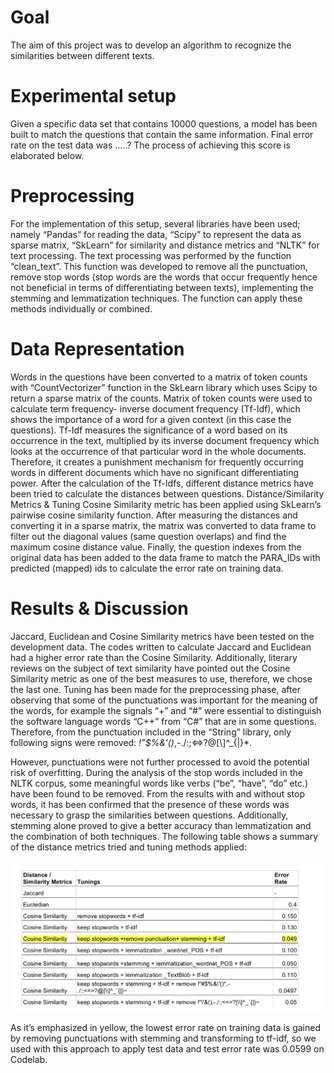 # Goal
The aim of this project was to develop an algorithm to recognize the similarities between different texts.

# Experimental setup
Given a specific data set that contains 10000 questions, a model has been built to match the questions that contain the same information. Final error rate on the test data was .....? The process of achieving this score is elaborated below.

# Preprocessing

For the implementation of this setup, several libraries have been used; namely “Pandas” for reading the data, “Scipy” to represent the data as sparse matrix, “SkLearn” for similarity and distance metrics and “NLTK” for text processing. The text processing was performed by the function “clean_text”. This function was developed to remove all the punctuation, remove stop words (stop words are the words that occur frequently hence not beneficial in terms of differentiating between texts), implementing the stemming and lemmatization techniques. The function can apply these methods individually or combined.

# Data Representation

Words in the questions have been converted to a matrix of token counts with “CountVectorizer” function in the SkLearn library which uses Scipy to return a sparse matrix of the counts. Matrix of token counts were used to calculate term frequency- inverse document frequency (Tf-Idf), which shows the importance of a word for a given context (in this case the questions). Tf-Idf measures the significance of a word based on its occurrence in the text, multiplied by its inverse document frequency which looks at the occurrence of that particular word in the whole documents. Therefore, it creates a punishment mechanism for frequently occurring words in different documents which have no significant differentiating power. After the calculation of the Tf-Idfs, different distance metrics have been tried to calculate the distances between questions.
Distance/Similarity Metrics & Tuning
Cosine Similarity metric has been applied using SkLearn’s pairwise cosine similarity function. After measuring the distances and converting it in a sparse matrix, the matrix was converted to data frame to filter out the diagonal values (same question overlaps) and find the maximum cosine distance value. Finally, the question indexes from the original data has been added to the data frame to match the PARA_IDs with predicted (mapped) ids to calculate the error rate on training data.

# Results & Discussion

Jaccard, Euclidean and Cosine Similarity metrics have been tested on the development data. The codes written to calculate Jaccard and Euclidean had a higher error rate than the Cosine Similarity. Additionally, literary reviews on the subject of text similarity have pointed out the Cosine Similarity metric as one of the best measures to use, therefore, we chose the last one.
Tuning has been made for the preprocessing phase, after observing that some of the punctuations was important for the meaning of the words, for example the signals “+” and “#” were essential to  distinguish the software language words “C++” from “C#” that are in some questions. Therefore, from the punctuation included in the “String” library, only following signs were removed:  *!"$%&\'()*,-./:;<=>?@[\\]^_{|}*.

However, punctuations were not further processed to avoid the potential risk of overfitting.
During the analysis of the stop words included in the NLTK corpus, some meaningful words like verbs (“be”, “have”, “do” etc.) have been found to be removed. From the results with and without stop words, it has been confirmed that the presence of these words was necessary to grasp the similarities between questions. Additionally, stemming alone proved to give a better accuracy than lemmatization and the combination of both techniques.
The following table shows a summary of the distance metrics tried and tuning methods applied:
  
  
![Applied Methods & Results.](results.png)

As it’s emphasized in yellow, the lowest error rate on training data is gained by removing punctuations with stemming and transforming to tf-idf, so we used with this approach to apply test data and test error rate was 0.0599 on Codelab.

